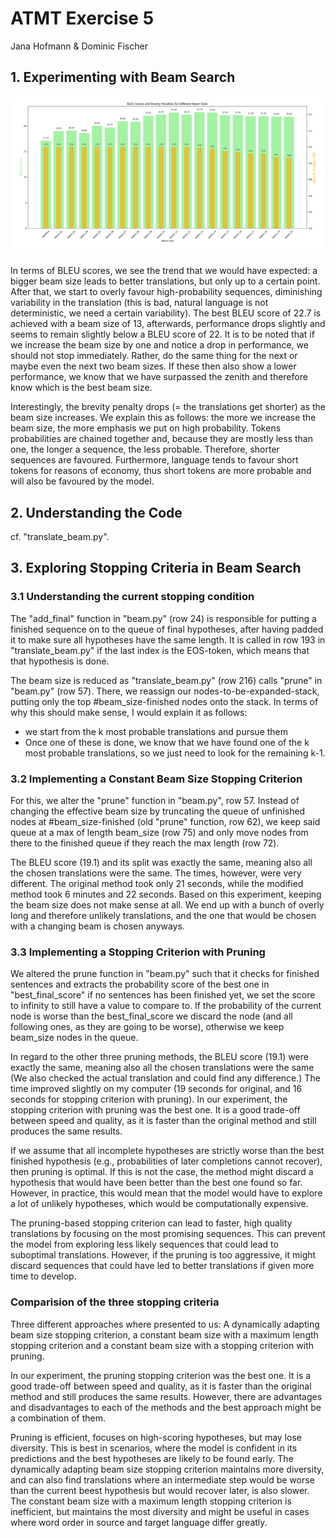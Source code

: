 # ATMT Exercise 5

Jana Hofmann & Dominic Fischer

## 1. Experimenting with Beam Search

![Bleu scores for different Beam sizes.](bleu_scores.png)

In terms of BLEU scores, we see the trend that we would have expected: a bigger beam size leads to better translations, but only up to a certain point. After that, we start to overly favour high-probability sequences, diminishing variability in the translation (this is bad, natural language is not deterministic, we need a certain variability). The best BLEU score of 22.7 is achieved with a beam size of 13, afterwards, performance drops slightly and seems to remain slightly below a BLEU score of 22. It is to be noted that if we increase the beam size by one and notice a drop in performance, we should not stop immediately. Rather, do the same thing for the next or maybe even the next two beam sizes. If these then also show a lower performance, we know that we have surpassed the zenith and therefore know which is the best beam size.

Interestingly, the brevity penalty drops (= the translations get shorter) as the beam size increases. We explain this as follows: the more we increase the beam size, the more emphasis we put on high probability. Tokens probabilities are chained together and, because they are mostly less than one, the longer a sequence, the less probable. Therefore, shorter sequences are favoured. Furthermore, language tends to favour short tokens for reasons of economy, thus short tokens are more probable and will also be favoured by the model.

## 2. Understanding the Code

cf. "translate_beam.py".

## 3. Exploring Stopping Criteria in Beam Search

### 3.1 Understanding the current stopping condition

The "add_final" function in "beam.py" (row 24) is responsible for putting  a finished sequence on to the queue of final hypotheses, after having padded it to make sure all hypotheses have the same length. It is called in row 193 in "translate_beam.py" if the last index is the EOS-token, which means that that hypothesis is done.

The beam size is reduced as "translate_beam.py" (row 216) calls "prune" in "beam.py" (row 57). There, we reassign our nodes-to-be-expanded-stack, putting only the top #beam_size-finished nodes onto the stack. In terms of why this should make sense, I would explain it as follows:

- we start from the k most probable translations and pursue them
- Once one of these is done, we know that we have found one of the k most probable translations, so we just need to look for the remaining k-1.

### 3.2 Implementing a Constant Beam Size Stopping Criterion

For this, we alter the "prune" function in "beam.py", row 57. Instead of changing the effective beam size by truncating the queue of unfinished nodes at #beam_size-finished (old "prune" function, row 62), we keep said queue at a max of length beam_size (row 75) and only move nodes from there to the finished queue if they reach the max length (row 72).

The BLEU score (19.1) and its split was exactly the same, meaning also all the chosen translations were the same. The times, however, were very different. The original method took only 21 seconds, while the modified method took 6 minutes and 22 seconds. Based on this experiment, keeping the beam size does not make sense at all. We end up with a bunch of overly long and therefore unlikely translations, and the one that would be chosen with a changing beam is chosen anyways.

### 3.3 Implementing a Stopping Criterion with Pruning

We altered the prune function in "beam.py" such that it checks for finished sentences and extracts the probability score of the best one in "best_final_score" 
if no sentences has been finished yet, we set the score to infinity to still have a value to compare to.
If the probability of the current node is worse than the best_final_score we discard the node (and all following ones, as they are going to be worse), 
otherwise we keep beam_size nodes in the queue.

In regard to the other three pruning methods, the BLEU score (19.1)  were exactly the same, meaning also all the chosen translations were the same (We also checked the actual translation and could find any difference.)
The time improved slightly on my computer (19 seconds for original, and 16 seconds for stopping criterion with pruning). In our experiment, the stopping criterion with pruning was the best one. It is a good trade-off between speed and quality, 
as it is faster than the original method and still produces the same results.

If we assume that all incomplete hypotheses are strictly worse than the best finished hypothesis (e.g., probabilities of later completions cannot recover), then pruning is optimal.
If this is not the case, the method might discard a hypothesis that would have been better than the best one found so far. However, in practice, this would mean that the model would have to explore a lot of unlikely hypotheses, which would be computationally expensive.

The pruning-based stopping criterion can lead to faster, high quality translations by focusing on the most promising sequences. This can prevent the model from exploring less likely sequences that could lead to suboptimal translations.
However, if the pruning is too aggressive, it might discard sequences that could have led to better translations if given more time to develop.

### Comparision of the three stopping criteria

Three different approaches where presented to us: 
A dynamically adapting beam size stopping criterion, 
a constant beam size with a maximum length stopping criterion and
a constant beam size with a stopping criterion with pruning.

In our experiment, the pruning stopping criterion was the best one. It is a good trade-off between speed and quality, as it is faster than the original method and still produces the same results.
However, there are advantages and disadvantages to each of the methods and the best approach might be a combination of them.

Pruning is efficient, focuses on high-scoring hypotheses, but may lose diversity. This is best in scenarios, where the model is confident in its predictions and the best hypotheses are likely to be found early.
The dynamically adapting beam size stopping criterion  maintains  more diversity, and can also find translations where an intermediate step would be worse than the current beest hypothesis but would recover later, is also slower. 
The constant beam size with a maximum length stopping criterion is inefficient, but maintains the most diversity and might be useful in cases where word order in source and target language differ greatly.
